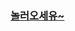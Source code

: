 <!-- <div align=center>
   <img src="https://github.com/SH1NJ00NSE0/SH1NJ00NSE0/blob/master/%EA%B9%83%ED%97%88%EB%B8%8C%EB%A6%AC%EB%93%9C%EB%AF%B8%EC%B0%90%EC%B0%90%EC%B5%9C%EC%A2%85.png?raw=true" width="1200">
</div>
 ![](profile-3d-contrib/profile-night-rainbow.svg) -->
 
### [놀러오세유~](https://www.behance.net/66c34071)
